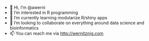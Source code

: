 - 👋 Hi, I’m @awerni
- 👀 I’m interested in R programming
- 🌱 I’m currently learning modularize R/shiny apps
- 💞️ I’m looking to collaborate on everything around data science and bioinformatics
- 📫 You can reach me via http://wernitznig.com

<!---
awerni/awerni is a ✨ special ✨ repository because its `README.md` (this file) appears on your GitHub profile.
You can click the Preview link to take a look at your changes.
--->
